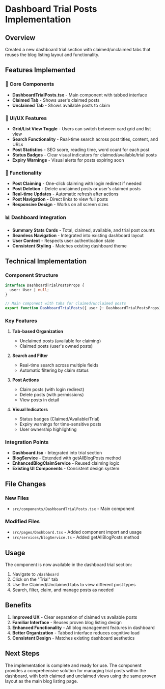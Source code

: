 # Dashboard Trial Posts Implementation

## Overview
Created a new dashboard trial section with claimed/unclaimed tabs that reuses the blog listing layout and functionality.

## Features Implemented

### 🎯 Core Components
- **DashboardTrialPosts.tsx** - Main component with tabbed interface
- **Claimed Tab** - Shows user's claimed posts
- **Unclaimed Tab** - Shows available posts to claim

### 🎨 UI/UX Features
- **Grid/List View Toggle** - Users can switch between card grid and list view
- **Search Functionality** - Real-time search across post titles, content, and URLs
- **Post Statistics** - SEO score, reading time, word count for each post
- **Status Badges** - Clear visual indicators for claimed/available/trial posts
- **Expiry Warnings** - Visual alerts for posts expiring soon

### 🔧 Functionality
- **Post Claiming** - One-click claiming with login redirect if needed
- **Post Deletion** - Delete unclaimed posts or user's claimed posts
- **Real-time Updates** - Automatic refresh after actions
- **Post Navigation** - Direct links to view full posts
- **Responsive Design** - Works on all screen sizes

### 📊 Dashboard Integration
- **Summary Stats Cards** - Total, claimed, available, and trial post counts
- **Seamless Navigation** - Integrated into existing dashboard layout
- **User Context** - Respects user authentication state
- **Consistent Styling** - Matches existing dashboard theme

## Technical Implementation

### Component Structure
```typescript
interface DashboardTrialPostsProps {
  user: User | null;
}

// Main component with tabs for claimed/unclaimed posts
export function DashboardTrialPosts({ user }: DashboardTrialPostsProps)
```

### Key Features
1. **Tab-based Organization**
   - Unclaimed posts (available for claiming)
   - Claimed posts (user's owned posts)

2. **Search and Filter**
   - Real-time search across multiple fields
   - Automatic filtering by claim status

3. **Post Actions**
   - Claim posts (with login redirect)
   - Delete posts (with permissions)
   - View posts in detail

4. **Visual Indicators**
   - Status badges (Claimed/Available/Trial)
   - Expiry warnings for time-sensitive posts
   - User ownership highlighting

### Integration Points
- **Dashboard.tsx** - Integrated into trial section
- **BlogService** - Extended with getAllBlogPosts method
- **EnhancedBlogClaimService** - Reused claiming logic
- **Existing UI Components** - Consistent design system

## File Changes

### New Files
- `src/components/DashboardTrialPosts.tsx` - Main component

### Modified Files
- `src/pages/Dashboard.tsx` - Added component import and usage
- `src/services/blogService.ts` - Added getAllBlogPosts method

## Usage

The component is now available in the dashboard trial section:

1. Navigate to `/dashboard`
2. Click on the "Trial" tab
3. Use the Claimed/Unclaimed tabs to view different post types
4. Search, filter, claim, and manage posts as needed

## Benefits

1. **Improved UX** - Clear separation of claimed vs available posts
2. **Familiar Interface** - Reuses proven blog listing design
3. **Enhanced Functionality** - All blog management features in dashboard
4. **Better Organization** - Tabbed interface reduces cognitive load
5. **Consistent Design** - Matches existing dashboard aesthetics

## Next Steps

The implementation is complete and ready for use. The component provides a comprehensive solution for managing trial posts within the dashboard, with both claimed and unclaimed views using the same proven layout as the main blog listing page.
